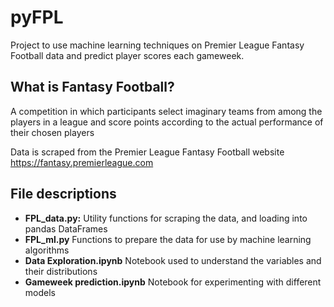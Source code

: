 # pyFPL

Project to use machine learning techniques on Premier League Fantasy Football data and predict player scores each gameweek.

## What is Fantasy Football?
A competition in which participants select imaginary teams from among the players in a league and score points according to the actual performance of their chosen players


Data is scraped from the Premier League Fantasy Football website https://fantasy.premierleague.com 

## File descriptions
- **FPL_data.py:** Utility functions for scraping the data, and loading into pandas DataFrames
- **FPL_ml.py** Functions to prepare the data for use by machine learning algorithms
- **Data Exploration.ipynb** Notebook used to understand the variables and their distributions
- **Gameweek prediction.ipynb** Notebook for experimenting with different models

